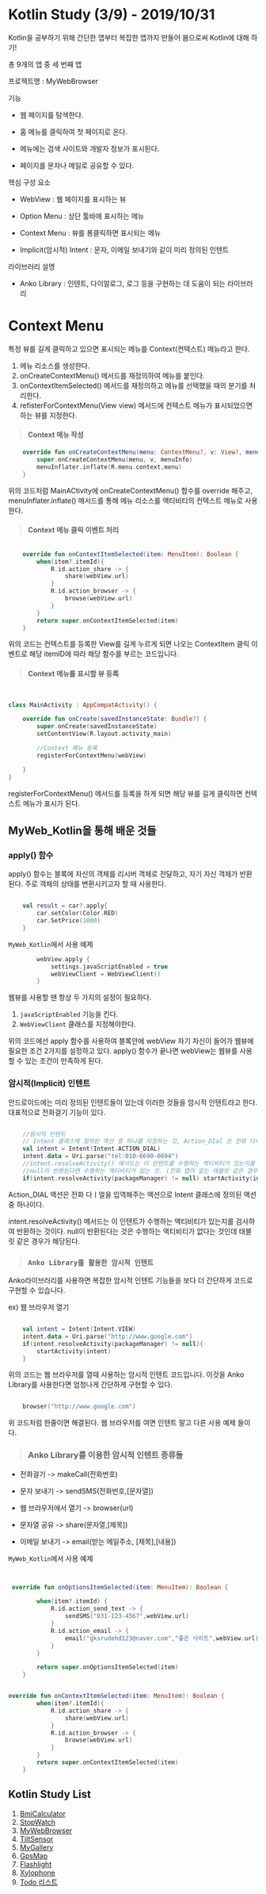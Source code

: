 # Kotlin Study (3/9) - 2019/10/31

Kotlin을 공부하기 위해 간단한 앱부터 복잡한 앱까지 만들어 봄으로써 Kotlin에 대해 하기!

총 9개의 앱 중 세 번째 앱

프로젝트명 : MyWebBrowser

기능

* 웹 페이지를 탐색한다.
  
* 홈 메뉴를 클릭하여 첫 페이지로 온다.
  
* 메뉴에는 검색 사이트와 개발자 정보가 표시된다.
  
* 페이지를 문자나 메일로 공유할 수 있다.

핵심 구성 요소

* WebView : 웹 페이지를 표시하는 뷰
  
* Option Menu : 상단 툴바에 표시하는 메뉴
  
* Context Menu : 뷰를 롱클릭하면 표시되는 메뉴

* Implicit(암시적) Intent : 문자, 이메일 보내기와 같이 미리 정의된 인텐트

라이브러리 설명

* Anko Library : 인텐트, 다이얼로그, 로그 등을 구현하는 데 도움이 되는 라이브러리

# Context Menu

특정 뷰를 길게 클릭하고 있으면 표시되는 메뉴를 Context(컨텍스트) 메뉴라고 한다.

1. 메뉴 리소스를 생성한다.
2. onCreateContextMenu() 메서드를 재정의하여 메뉴를 붙인다.
3. onContextItemSelected() 메서드를 재정의하고 메뉴를 선택했을 때의 분기를 처리한다.
4. refisterForContextMenu(View view) 메서드에 컨텍스트 메뉴가 표시되었으면 하는 뷰를 지정한다.

> #### Context 메뉴 작성

```Kotlin
    override fun onCreateContextMenu(menu: ContextMenu?, v: View?, menuInfo: ContextMenu.ContextMenuInfo?) {
        super.onCreateContextMenu(menu, v, menuInfo)
        menuInflater.inflate(R.menu.context,menu)
    }
```

위의 코드처럼 MainACtivity에 onCreateContextMenu() 함수를 override 해주고, menuInflater.inflate() 메서드를 통해 메뉴 리소스를 액티비티의 컨텍스트 메뉴로 사용한다.

> #### Context 메뉴 클릭 이벤트 처리

```kotlin

    override fun onContextItemSelected(item: MenuItem): Boolean {
        when(item?.itemId){
            R.id.action_share -> {
                share(webView.url)
            }
            R.id.action_browser -> {
                browse(webView.url)
            }
        }
        return super.onContextItemSelected(item)
    }

```

위의 코드는 컨텍스트를 등록한 View를 길게 누르게 되면 나오는 ContextItem 클릭 이벤트로 해당 itemID에 따라 해당 함수를 부르는 코드입니다.

>#### Context 메뉴를 표시할 뷰 등록

```kotlin


class MainActivity : AppCompatActivity() {

    override fun onCreate(savedInstanceState: Bundle?) {
        super.onCreate(savedInstanceState)
        setContentView(R.layout.activity_main)

        //Context 메뉴 등록
        registerForContextMenu(webView)

    }
}
```

registerForContextMenu() 메서드를 등록을 하게 되면 해당 뷰를 길게 클릭하면 컨텍스트 메뉴가 표시가 된다.

## MyWeb_Kotlin을 통해 배운 것들

### apply() 함수

apply() 함수는 블록에 자신의 객체를 리시버 객체로 전달하고, 자기 자신 객체가 반환된다. 주로 객체의 상태를 변환시키고자 할 때 사용한다.

```kotlin

    val result = car?.apply{
        car.setColor(Color.RED)
        car.SetPrice(1000)
    }
```

`MyWeb_Kotlin`에서 사용 예제

```kotlin
        webView.apply {
            settings.javaScriptEnabled = true
            webViewClient = WebViewClient()
        }
```

웹뷰를 사용할 땐 항상 두 가지의 설정이 필요하다.
1. `javaScriptEnabled` 기능을 킨다.
2. `WebViewClient` 클래스를 지정해야한다.

위의 코드에선 apply 함수를 사용하여 블록안에 webView 자기 자신이 들어가 웹뷰에 필요한 조건 2가지를 설정하고 있다. apply() 함수가 끝나면 webView는 웹뷰를 사용할 수 있는 조건이 만족하게 된다.


### 암시적(Implicit) 인텐트

안드로이드에는 미리 정의된 인텐트들이 있는데 이러한 것들을 암시적 인텐트라고 한다. 대표적으로 전화걸기 기능이 있다.

```kotlin

    //암시적 인텐트
    // Intent 클래스에 정의된 액션 중 하나를 지정하는 것, Action_DIal 은 전화 다이얼을 입력해주는 액션이다.
    val intent = Intent(Intent.ACTION_DIAL)
    intent.data = Uri.parse("tel:010-6690-0694")
    //intent.resolveActivity() 메서드는 이 인텐트를 수행하는 액티비티가 있는지를 검사하여 반환한다.
    //null이 반환된다면 수행하는 액티비티가 없는 것. (전화 앱이 없는 태블릿 같은 경우)
    if(intent.resolveActivity(packageManager) != null) startActivity(intent)

```

Action_DIAL 액션은 전화 다ㅣ얼을 입역해주는 액션으로 Intent 클래스에 정의된 액션 중 하나이다. 

intent.resolveActivity() 메서드는 이 인텐트가 수행하는 액티비티가 있는지를 검사하여 반환하는 것이다. null이 반환된다는 것은 수행하는 액티비티가 없다는 것인데 태블릿 같은 경우가 해당된다.


>### `Anko Library를 활용한 암시적 인텐트`

Anko라이브러리를 사용하면 복잡한 암시적 인텐트 기능들을 보다 더 간단하게 코드로 구현할 수 있습니다.

ex) 웹 브라우저 열기

```kotlin

    val intent = Intent(Intent.VIEW)
    intent.data = Uri.parse("http://www.google.com")
    if(intent.resolveActivity(packageManager) != null){
        startActivity(intent)
    }
```

위의 코드는 웹 브라우저를 열때 사용하는 암시적 인텐트 코드입니다. 이것을 Anko Library를 사용한다면 엄청나게 간단하게 구현할 수 있다.

```kotlin

    browser("http://www.google.com")
```

위 코드처럼 한줄이면 해결된다. 웹 브라우저를 여면 인텐트 말고 다른 사용 예제 들이다.

>### Anko Library를 이용한 암시적 인텐트 종류들

* 전화걸기      -> makeCall(전화번호)
  
* 문자 보내기   -> sendSMS(전화번호,[문자열])
  
* 웹 브라우저에서 열기 -> browser(url)
  
* 문자열 공유 -> share(문자열,[제목])
  
* 이메일 보내기 -> email(받는 메일주소, [제목],[내용])

`MyWeb_Kotlin`에서 사용 예제

```kotlin


 override fun onOptionsItemSelected(item: MenuItem): Boolean {

        when(item?.itemId) {
            R.id.action_send_text -> {
                sendSMS("031-123-4567",webView.url)
            }
            R.id.action_email -> {
                email("gksrudehd123@naver.com","좋은 사이트",webView.url)
            }
        }

        return super.onOptionsItemSelected(item)
    }


override fun onContextItemSelected(item: MenuItem): Boolean {
        when(item?.itemId){
            R.id.action_share -> {
                share(webView.url)
            }
            R.id.action_browser -> {
                browse(webView.url)
            }
        }
        return super.onContextItemSelected(item)
    }

```


## Kotlin Study List

1. [BmiCalculator](https://github.com/hkd0694/BmiCalc_Kotlin)
2. [StopWatch](https://github.com/hkd0694/StopWat_Kotlin)
3. [MyWebBrowser](https://github.com/hkd0694/MyWeb_Kotlin)
4. [TiltSensor](https://github.com/hkd0694/TSens_Kotlin)
5. [MyGallery](https://github.com/hkd0694/MGallery_Kotlin)
6. [GpsMap](https://github.com/hkd0694/GpsMap_Kotlin)
7. [Flashlight](https://github.com/hkd0694/FLight_Kotlin)
8. [Xylophone](https://github.com/hkd0694/Xyloph_Kotlin)
9. [Todo 리스트](https://github.com/hkd0694/TodoList_Kotlin)